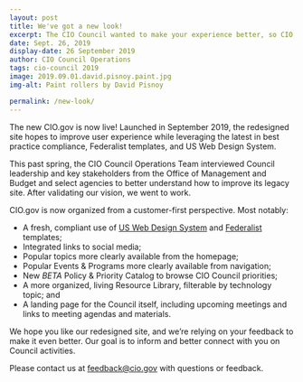 ```yaml
---
layout: post
title: We've got a new look!
excerpt: The CIO Council wanted to make your experience better, so CIO.gov has a new look and feel. Take a look around. Explore our new features. Read more about how we worked to better meet your needs.
date: Sept. 26, 2019
display-date: 26 September 2019
author: CIO Council Operations
tags: cio-council 2019
image: 2019.09.01.david.pisnoy.paint.jpg
img-alt: Paint rollers by David Pisnoy

permalink: /new-look/
---
```


The new CIO.gov is now live! Launched in September 2019, the redesigned site hopes to improve user experience while leveraging the latest in best practice compliance, Federalist templates, and US Web Design System.

This past spring, the CIO Council Operations Team interviewed Council leadership and key stakeholders from the Office of Management and Budget and select agencies to better understand how to improve its legacy site. After validating our vision, we went to work.

CIO.gov is now organized from a customer-first perspective. Most notably:

* A fresh, compliant use of [US Web Design System](https://designsystem.digital.gov/) and [Federalist](https://federalist.18f.gov/) templates;
* Integrated links to social media;
* Popular topics more clearly available from the homepage;
* Popular Events & Programs more clearly available from navigation;
* New *BETA* Policy & Priority Catalog to browse CIO Council priorities;
* A more organized, living Resource Library, filterable by technology topic; and
* A landing page for the Council itself, including upcoming meetings and links to meeting agendas and materials.

We hope you like our redesigned site, and we’re relying on your feedback to make it even better. Our goal is to inform and better connect with you on Council activities.

Please contact us at [feedback@cio.gov](mailto:mailto:feedback@cio.gov) with questions or feedback.
